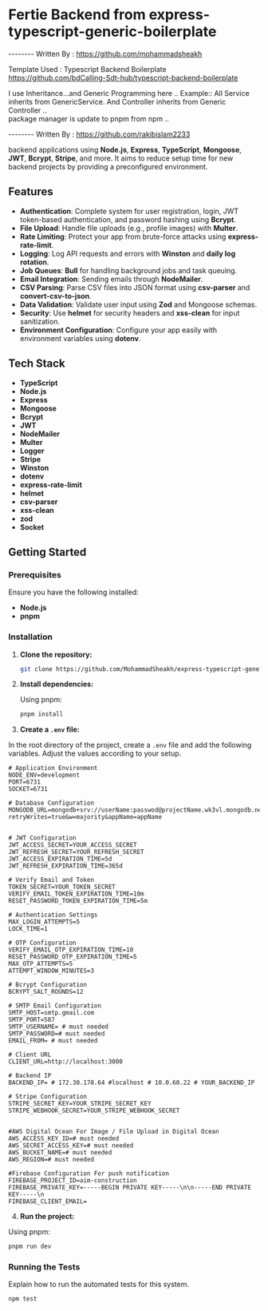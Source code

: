 # Fertie Backend from express-typescript-generic-boilerplate

-------- Written By :  https://github.com/mohammadsheakh 


Template Used :  Typescript Backend Boilerplate  https://github.com/bdCalling-Sdt-hub/typescript-backend-boilerplate


I use Inheritance...and Generic Programming here .. Example:: All Service inherits from GenericService. And Controller inherits from Generic Controller ..  
package manager is update to pnpm from npm .. 


-------- Written By :  https://github.com/rakibislam2233

backend applications using **Node.js**, **Express**, **TypeScript**, **Mongoose**, **JWT**, **Bcrypt**, **Stripe**, and more. It aims to reduce setup time for new backend projects by providing a preconfigured environment.

## Features

- **Authentication**: Complete system for user registration, login, JWT token-based authentication, and password hashing using **Bcrypt**.
- **File Upload**: Handle file uploads (e.g., profile images) with **Multer**.
- **Rate Limiting**: Protect your app from brute-force attacks using **express-rate-limit**.
- **Logging**: Log API requests and errors with **Winston** and **daily log rotation**.
- **Job Queues**: **Bull** for handling background jobs and task queuing.
- **Email Integration**: Sending emails through **NodeMailer**.
- **CSV Parsing**: Parse CSV files into JSON format using **csv-parser** and **convert-csv-to-json**.
- **Data Validation**: Validate user input using **Zod** and Mongoose schemas.
- **Security**: Use **helmet** for security headers and **xss-clean** for input sanitization.
- **Environment Configuration**: Configure your app easily with environment variables using **dotenv**.

## Tech Stack

- **TypeScript**
- **Node.js**
- **Express**
- **Mongoose**
- **Bcrypt**
- **JWT**
- **NodeMailer**
- **Multer**
- **Logger**
- **Stripe**
- **Winston**
- **dotenv**
- **express-rate-limit**
- **helmet**
- **csv-parser**
- **xss-clean**
- **zod**
- **Socket**

## Getting Started

### Prerequisites

Ensure you have the following installed:

- **Node.js**
- **pnpm**

### Installation

1. **Clone the repository:**

   ```bash
   git clone https://github.com/MohammadSheakh/express-typescript-generic-boilerplate.git

   ```

2. **Install dependencies:**

   Using pnpm:

   ```bash
   pnpm install
   ```

3. **Create a `.env` file:**

In the root directory of the project, create a `.env` file and add the following variables. Adjust the values according to your setup.

```env
# Application Environment
NODE_ENV=development
PORT=6731
SOCKET=6731

# Database Configuration
MONGODB_URL=mongodb+srv://userName:passwod@projectName.wk3vl.mongodb.net/?retryWrites=true&w=majority&appName=appName


# JWT Configuration
JWT_ACCESS_SECRET=YOUR_ACCESS_SECRET
JWT_REFRESH_SECRET=YOUR_REFRESH_SECRET
JWT_ACCESS_EXPIRATION_TIME=5d
JWT_REFRESH_EXPIRATION_TIME=365d

# Verify Email and Token
TOKEN_SECRET=YOUR_TOKEN_SECRET
VERIFY_EMAIL_TOKEN_EXPIRATION_TIME=10m
RESET_PASSWORD_TOKEN_EXPIRATION_TIME=5m

# Authentication Settings
MAX_LOGIN_ATTEMPTS=5
LOCK_TIME=1

# OTP Configuration
VERIFY_EMAIL_OTP_EXPIRATION_TIME=10
RESET_PASSWORD_OTP_EXPIRATION_TIME=5
MAX_OTP_ATTEMPTS=5
ATTEMPT_WINDOW_MINUTES=3

# Bcrypt Configuration
BCRYPT_SALT_ROUNDS=12

# SMTP Email Configuration
SMTP_HOST=smtp.gmail.com
SMTP_PORT=587
SMTP_USERNAME= # must needed
SMTP_PASSWORD=# must needed
EMAIL_FROM= # must needed

# Client URL
CLIENT_URL=http://localhost:3000

# Backend IP
BACKEND_IP= # 172.30.178.64 #localhost # 10.0.60.22 # YOUR_BACKEND_IP

# Stripe Configuration
STRIPE_SECRET_KEY=YOUR_STRIPE_SECRET_KEY
STRIPE_WEBHOOK_SECRET=YOUR_STRIPE_WEBHOOK_SECRET


#AWS Digital Ocean For Image / File Upload in Digital Ocean
AWS_ACCESS_KEY_ID=# must needed
AWS_SECRET_ACCESS_KEY=# must needed
AWS_BUCKET_NAME=# must needed
AWS_REGION=# must needed

#Firebase Configuration For push notification
FIREBASE_PROJECT_ID=aim-construction
FIREBASE_PRIVATE_KEY=-----BEGIN PRIVATE KEY-----\n\n-----END PRIVATE KEY-----\n
FIREBASE_CLIENT_EMAIL=
```

4. **Run the project:**

Using pnpm:

```bash
pnpm run dev
```


### Running the Tests

Explain how to run the automated tests for this system.

```bash
npm test
```
